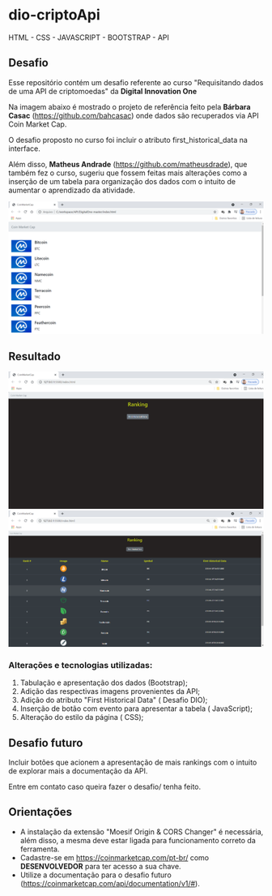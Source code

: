 # dio-criptoApi

HTML - CSS - JAVASCRIPT - BOOTSTRAP - API 


## Desafio

Esse repositório contém um desafio referente ao curso "Requisitando dados de uma API de criptomoedas" da **Digital Innovation One**

Na imagem abaixo é mostrado o projeto de referência feito pela **Bárbara Casac** (https://github.com/bahcasac) onde dados são recuperados via API Coin Market Cap.

O desafio proposto no curso foi incluir o atributo first_historical_data na interface.

Além disso, **Matheus Andrade** (https://github.com/matheusdrade), que também fez o curso, sugeriu que fossem feitas mais alterações como a inserção de um tabela para organização dos dados com o intuito de aumentar o aprendizado da atividade.



<img src="/img/DIO.png"/>



## Resultado

  

<img src="/img/tela1.png"/>





<img src="/img/tela2.png"/>





### **Alterações e tecnologias utilizadas:**

1. Tabulação e apresentação dos dados  (Bootstrap);
2. Adição das respectivas imagens provenientes da API;
3. Adição do atributo "First Historical Data" ( Desafio DIO);
4. Inserção de botão com evento para apresentar a tabela ( JavaScript); 
5. Alteração do estilo da página ( CSS);



## Desafio futuro



Incluir botões que acionem a apresentação de mais rankings com o intuito de explorar mais a documentação da API.

Entre em contato caso queira fazer o desafio/ tenha feito.



## Orientações



- A instalação da extensão "Moesif Origin & CORS Changer" é necessária, além disso, a mesma deve estar ligada para funcionamento correto da ferramenta.
- Cadastre-se em https://coinmarketcap.com/pt-br/ como **DESENVOLVEDOR** para ter acesso a sua chave. 
- Utilize a documentação para o desafio futuro (https://coinmarketcap.com/api/documentation/v1/#).





